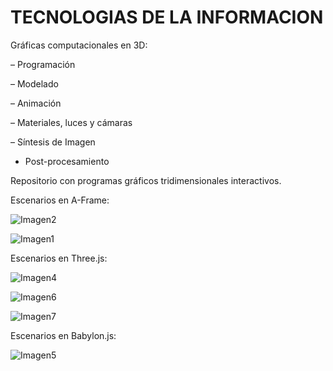 #  TECNOLOGIAS DE LA INFORMACION

Gráficas computacionales en 3D:

– Programación

– Modelado

– Animación

– Materiales, luces y cámaras

– Síntesis de Imagen

- Post-procesamiento

Repositorio con programas gráficos tridimensionales interactivos.

Escenarios en A-Frame:

![Imagen2](https://user-images.githubusercontent.com/72325257/230808766-c3c2bb18-77b8-479b-a422-1b684bd7809b.jpg)

![Imagen1](https://user-images.githubusercontent.com/72325257/230808753-7dffd9a7-1a7f-40a5-8c8b-842f45a95822.jpg)

Escenarios en Three.js:

![Imagen4](https://user-images.githubusercontent.com/72325257/230808803-66c9bcd8-2117-425d-a149-941c426131a3.jpg)

![Imagen6](https://user-images.githubusercontent.com/72325257/230808831-d89edf86-9965-43da-9d22-b35d9a121796.jpg)

![Imagen7](https://user-images.githubusercontent.com/72325257/230808847-86bdd766-0598-4ab7-b236-024b430c6666.jpg)

Escenarios en Babylon.js:

![Imagen5](https://user-images.githubusercontent.com/72325257/230808815-0aed51be-4653-485d-ad14-8d19ed76c359.jpg)
